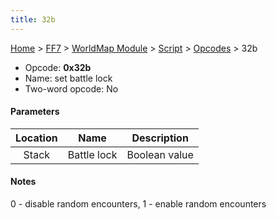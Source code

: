 ```yaml
---
title: 32b
---
```


[Home](../../../../index.md) > [FF7](../../../../FF7.md) > [WorldMap Module](../../../WorldMap_Module.md) > [Script](../../Script.md) > [Opcodes](../Opcodes.md) > 32b

-   Opcode: **0x32b**
-   Name: set battle lock
-   Two-word opcode: No

#### Parameters

| Location |    Name     |  Description  |
|:--------:|:-----------:|:-------------:|
|  Stack   | Battle lock | Boolean value |

#### Notes

0 - disable random encounters, 1 - enable random encounters
